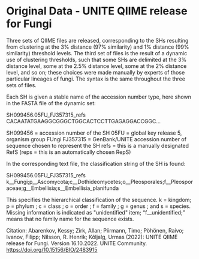 # Original Data - 	UNITE QIIME release for Fungi
Three sets of QIIME files are released, corresponding to the SHs resulting from clustering at the 3% distance (97% similarity) and 1% distance (99% similarity) threshold levels. The third set of files is the result of a dynamic use of clustering thresholds, such that some SHs are delimited at the 3% distance level, some at the 2.5% distance level, some at the 2% distance level, and so on; these choices were made manually by experts of those particular lineages of fungi. The syntax is the same throughout the three sets of files.

Each SH is given a stable name of the accession number type, here shown in the FASTA file of the dynamic set:

SH099456.05FU_FJ357315_refs
CACAATATGAAGGCGGGCTGGCACTCCTTGAGAGGACCGGC…

SH099456 = accession number of the SH
05FU = global key release 5, organism group FUngi
FJ357315 = GenBank/UNITE accession number of sequence chosen to represent the SH
refs = this is a manually designated RefS
(reps = this is an automatically chosen RepS)

In the corresponding text file, the classification string of the SH is found:

SH099456.05FU_FJ357315_refs    k__Fungi;p__Ascomycota;c__Dothideomycetes;o__Pleosporales;f__Pleosporaceae;g__Embellisia;s__Embellisia_planifunda

This specifies the hierarchical classification of the sequence. k = kingdom; p = phylum ; c = class ; o = order ; f = family ; g = genus ; and s = species. Missing information is indicated as "unidentified" item; “f__unidentified;” means that no family name for the sequence exists.

Citation:
Abarenkov, Kessy; Zirk, Allan; Piirmann, Timo; Pöhönen, Raivo; Ivanov, Filipp; Nilsson, R. Henrik; Kõljalg, Urmas (2022): UNITE QIIME release for Fungi. Version 16.10.2022. UNITE Community. https://doi.org/10.15156/BIO/2483915
